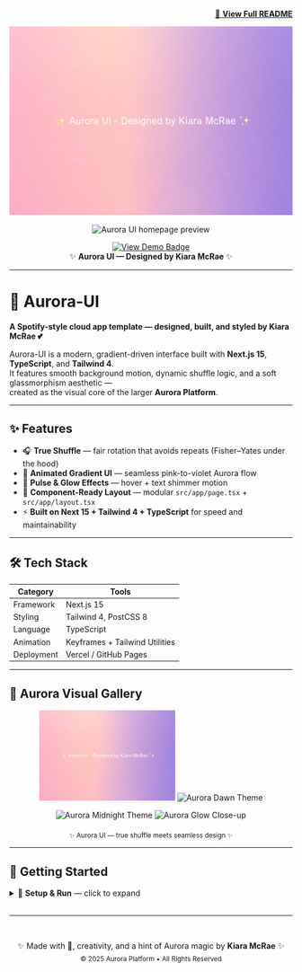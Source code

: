 <p align="right">
  <a href="https://github.com/pythonprincessux/Aurora-UI#readme">
    📖 <b>View Full README</b>
  </a>
</p>

<!-- Header banners -->
<p align="center">
  <img src="https://raw.githubusercontent.com/pythonprincessux/Aurora-UI/main/public/preview-gradient.png"
       width="880" alt="Aurora UI gradient banner" />
</p>

<p align="center">
  <img src="https://raw.githubusercontent.com/pythonprincessux/Aurora-UI/main/public/preview-dawn.png"
       width="880" alt="Aurora UI homepage preview" />
</p>

<p align="center">
  <a href="https://aurora-ui-orcin.vercel.app">
    <img src="https://img.shields.io/badge/View%20Demo-Aurora%20UI%20🌈-ff69b4?style=for-the-badge&logo=vercel"
         alt="View Demo Badge" />
  </a>
  <br/>
  ✨ <strong>Aurora UI — Designed by Kiara McRae</strong> ✨
</p>

---

# 🌌 Aurora-UI

**A Spotify-style cloud app template — designed, built, and styled by Kiara McRae 💕**

Aurora-UI is a modern, gradient-driven interface built with **Next.js 15**, **TypeScript**, and **Tailwind 4**.  
It features smooth background motion, dynamic shuffle logic, and a soft glassmorphism aesthetic —  
created as the visual core of the larger **Aurora Platform**.

---

## ✨ Features

- 🎧 **True Shuffle** — fair rotation that avoids repeats (Fisher–Yates under the hood)  
- 🌈 **Animated Gradient UI** — seamless pink-to-violet Aurora flow  
- 💫 **Pulse & Glow Effects** — hover + text shimmer motion  
- 🧩 **Component-Ready Layout** — modular `src/app/page.tsx` + `src/app/layout.tsx`  
- ⚡ **Built on Next 15 + Tailwind 4 + TypeScript** for speed and maintainability  

---

## 🛠️ Tech Stack

| Category | Tools |
|-----------|-------|
| Framework | Next.js 15 |
| Styling | Tailwind 4, PostCSS 8 |
| Language | TypeScript |
| Animation | Keyframes + Tailwind Utilities |
| Deployment | Vercel / GitHub Pages |

---

## 🎨 Aurora Visual Gallery

<p align="center">
  <img src="https://raw.githubusercontent.com/pythonprincessux/Aurora-UI/main/public/preview-gradient.png" width="48%" alt="Aurora Gradient Preview"/>
  <img src="https://raw.githubusercontent.com/pythonprincessux/Aurora-UI/main/public/preview-dawn.png" width="48%" alt="Aurora Dawn Theme"/>
</p>
<p align="center">
  <img src="https://raw.githubusercontent.com/pythonprincessux/Aurora-UI/main/public/preview-midnight.png" width="48%" alt="Aurora Midnight Theme"/>
  <img src="https://raw.githubusercontent.com/pythonprincessux/Aurora-UI/main/public/preview-glow.png" width="48%" alt="Aurora Glow Close-up"/>
</p>

<p align="center"><sub>✨ Aurora UI — true shuffle meets seamless design ✨</sub></p>

---

## 🚀 Getting Started

<details>
  <summary>🚀 <strong>Setup & Run</strong> — click to expand</summary>
  <br/>

To clone and run **Aurora-UI** locally:

```bash
git clone https://github.com/pythonprincessux/Aurora-UI.git
cd Aurora-UI
npm install
npm run dev




<p align="center">
  ✨ Made with 💖, creativity, and a hint of Aurora magic by <strong>Kiara McRae</strong> ✨  
  <br/>
  <sub>© 2025 Aurora Platform • All Rights Reserved</sub>
</p>
</p>
</p>
```
</details>

<br/>
<hr/>
<br/>

</p>
<p align="center">
  ✨ Made with 💖, creativity, and a hint of Aurora magic by <strong>Kiara McRae</strong> ✨  
  <br/>
  <sub>© 2025 Aurora Platform • All Rights Reserved</sub>
</p>
